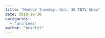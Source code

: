 ```yaml
---
title: "Mentor Tuesday, Oct. 30 TBTV Show"
date: 2018-10-30
categories: 
  - "archives"
author: "brantzt"
---
```



